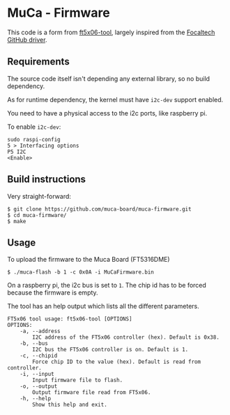 MuCa - Firmware
===========

This code is a form from [ft5x06-tool](https://github.com/boundarydevices/ft5x06-tool), largely inspired from the [Focaltech GitHub driver](https://github.com/focaltech-systems/drivers-input-touchscreen-FTS_driver).


Requirements
------------

The source code itself isn't depending any external library, so no build dependency.

As for runtime dependency, the kernel must have `i2c-dev` support enabled.

You need to have a physical access to the i2c ports, like raspberry pi. 

To enable `i2c-dev`:
```
sudo raspi-config
5 > Interfacing options
P5 I2C
<Enable>
```


Build instructions
------------------

Very straight-forward:
```
$ git clone https://github.com/muca-board/muca-firmware.git
$ cd muca-firmware/
$ make
```


Usage
-----

To upload the firmware to the Muca Board (FT5316DME)

```
$ ./muca-flash -b 1 -c 0x0A -i MuCaFirmware.bin 
```

On a raspberry pi, the i2c bus is set to `1`. The chip id has to be forced because the firmware is empty. 



The tool has an help output which lists all the different parameters.
```
FT5x06 tool usage: ft5x06-tool [OPTIONS]
OPTIONS:
	-a, --address
		I2C address of the FT5x06 controller (hex). Default is 0x38.
	-b, --bus
		I2C bus the FT5x06 controller is on. Default is 1.
	-c, --chipid
		Force chip ID to the value (hex). Default is read from controller.
	-i, --input
		Input firmware file to flash.
	-o, --output
		Output firmware file read from FT5x06.
	-h, --help
		Show this help and exit.
```
